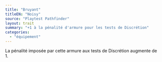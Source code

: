 ```yaml
---
title: "Bruyant"
titleEN: "Noisy"
source: "Playtest Pathfinder"
layout: trait
summary: "+1 à la pénalité d'armure pour les tests de Discrétion"
categories:
  - "équipement"
---
```

La pénalité imposée par cette armure aux tests de Discrétion augmente de 1.
